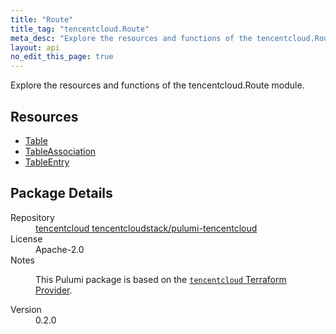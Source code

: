 ```yaml
---
title: "Route"
title_tag: "tencentcloud.Route"
meta_desc: "Explore the resources and functions of the tencentcloud.Route module."
layout: api
no_edit_this_page: true
---
```


<!-- WARNING: this file was generated by Pulumi Docs Generator. -->
<!-- Do not edit by hand unless you're certain you know what you are doing! -->

Explore the resources and functions of the tencentcloud.Route module.

<h2 id="resources">Resources</h2>
<ul class="api">
    <li><a href="table/" title="Table"><span class="api-symbol api-symbol--resource"></span>Table</a></li>
    <li><a href="tableassociation/" title="TableAssociation"><span class="api-symbol api-symbol--resource"></span>TableAssociation</a></li>
    <li><a href="tableentry/" title="TableEntry"><span class="api-symbol api-symbol--resource"></span>TableEntry</a></li>
</ul>

<h2 id="package-details">Package Details</h2>
<dl class="package-details">
	<dt>Repository</dt>
	<dd><a href="https://github.com/tencentcloudstack/pulumi-tencentcloud">tencentcloud tencentcloudstack/pulumi-tencentcloud</a></dd>
	<dt>License</dt>
	<dd>Apache-2.0</dd>
	<dt>Notes</dt>
	<dd><p>This Pulumi package is based on the <a href="https://github.com/tencentcloudstack/terraform-provider-tencentcloud"><code>tencentcloud</code> Terraform Provider</a>.</p>
</dd>
	<dt>Version</dt>
	<dd>0.2.0</dd>
</dl>

